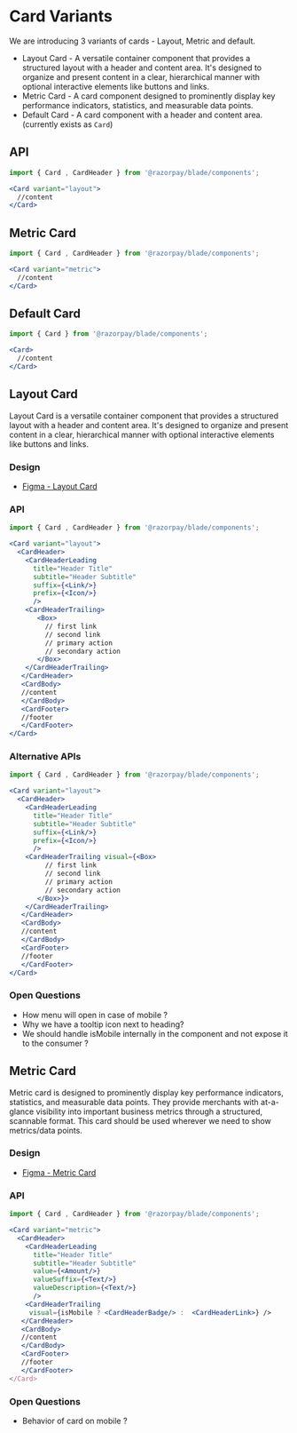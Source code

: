 # Card Variants

We are introducing 3 variants of cards - Layout, Metric and default.

- Layout Card - A versatile container component that provides a structured layout with a header and content area. It's designed to organize and present content in a clear, hierarchical manner with optional interactive elements like buttons and links.
- Metric Card - A card component designed to prominently display key performance indicators, statistics, and measurable data points.
- Default Card - A card component with a header and content area. (currently exists as `Card`)

## API
```jsx
import { Card , CardHeader } from '@razorpay/blade/components';

<Card variant="layout">
  //content
</Card>
```
## Metric Card
```jsx
import { Card , CardHeader } from '@razorpay/blade/components';

<Card variant="metric">
  //content
</Card>
```

## Default Card
```jsx
import { Card } from '@razorpay/blade/components';

<Card>
  //content
</Card>
```




## Layout Card

Layout Card is a versatile container component that provides a structured layout with a header and content area. It's designed to organize and present content in a clear, hierarchical manner with optional interactive elements like buttons and links.

### Design

- [Figma - Layout Card](https://www.figma.com/design/yKBlpifyZvi28APkmlY5Td/-Research--Cards--v2-?node-id=1429-61697&p=f&m=dev)

### API


```jsx
import { Card , CardHeader } from '@razorpay/blade/components';

<Card variant="layout">
  <CardHeader>
    <CardHeaderLeading 
      title="Header Title" 
      subtitle="Header Subtitle"
      suffix={<Link/>}
      prefix={<Icon/>}
      />
    <CardHeaderTrailing>
       <Box>
         // first link
         // second link
         // primary action
         // secondary action
       </Box>
    </CardHeaderTrailing>
   </CardHeader>
   <CardBody>
   //content
   </CardBody>
   <CardFooter>
   //footer
   </CardFooter>
</Card>
```

### Alternative APIs
```jsx
import { Card , CardHeader } from '@razorpay/blade/components';

<Card variant="layout">
  <CardHeader>
    <CardHeaderLeading 
      title="Header Title" 
      subtitle="Header Subtitle"
      suffix={<Link/>}
      prefix={<Icon/>}
      />
    <CardHeaderTrailing visual={<Box>
         // first link
         // second link
         // primary action
         // secondary action
       </Box>}>
    </CardHeaderTrailing>
   </CardHeader>
   <CardBody>
   //content
   </CardBody>
   <CardFooter>
   //footer
   </CardFooter>
</Card>

```

### Open Questions
- How menu will open in case of mobile ?
- Why we have a tooltip icon next to heading?
- We should handle isMobile internally in the component and not expose it to the consumer ?


## Metric Card


Metric card is designed to prominently display key performance indicators, statistics, and measurable data points. They provide merchants with at-a-glance visibility into important business metrics through a structured, scannable format. This card should be used wherever we need to show metrics/data points.
### Design

- [Figma - Metric Card](https://www.figma.com/design/yKBlpifyZvi28APkmlY5Td/-Research--Cards--v2-?node-id=1448-6614&m=dev)

### API


```jsx
import { Card , CardHeader } from '@razorpay/blade/components';

<Card variant="metric">
  <CardHeader>
    <CardHeaderLeading 
      title="Header Title" 
      subtitle="Header Subtitle"
      value={<Amount/>}
      valueSuffix={<Text/>}
      valueDescription={<Text/>}
      />
    <CardHeaderTrailing
     visual={isMobile ? <CardHeaderBadge/> :  <CardHeaderLink>} />
   </CardHeader>
   <CardBody>
   //content
   </CardBody>
   <CardFooter>
   //footer
   </CardFooter>
</Card>
```

### Open Questions
-  Behavior of card on mobile ?


